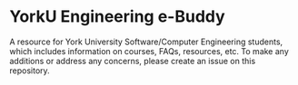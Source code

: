 # YorkU Engineering e-Buddy

A resource for York University Software/Computer Engineering students, which includes information on courses, FAQs, resources, etc. To make any additions or address any concerns, please create an issue on this repository.

